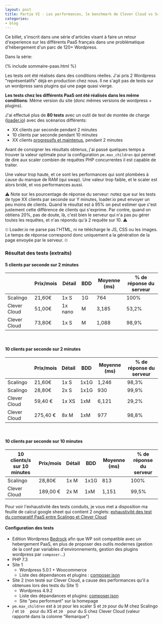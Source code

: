 ```yaml
---
layout: post
title: Partie VI - Les performances, le benchmark de Clever Cloud vs Scalingo
categories:
- blog
---
```


Ce billet, s'inscrit dans une série d'articles visant à faire un retour d'experience sur les différents PaaS français dans une problématique d'hébergement d'un parc de 120+ Wordpress.

Dans la série:

{% include sommaire-paas.html %}


Les tests ont été réalisés dans des conditions réelles. J'ai pris 2 Wordpress "représentatifs" déjà en production chez nous. Il ne s'agit pas de tests sur un wordpress sans plugins qui une page quasi vierge.

**Les tests chez les différents PaaS ont été réalisés dans les même conditions**: Même version du site (donc mêmes versions de wordpress + plugins).


J'ai effectué plus de **80 tests** avec un outil de test de montée de charge ([loader.io](https://loader.io/)) avec des scénarios différents:

- XX clients par seconde pendant 2 minutes
- 10 clients par seconde pendant 10 minutes
- XX clients [progressifs et maintenus](https://support.loader.io/article/16-test-types#maintain-load), pendant 2 minutes


Avant de consigner les résultats obtenus, j'ai passé quelques temps a trouver la valeur optimale pour la configuration `pm.max_children` qui permet de dire aux scaler combien de requêtes PHP concurrentes il est capable de traiter. 

Une valeur trop haute, et ce sont les performances qui sont plombées à cause du manque de RAM (qui swap). Une valeur trop faible, et le scaler est alors bridé, et vos performances aussi. 


⚠️ Note sur les pourcentage de réponse du serveur:  notez que sur les tests de type XX clients par seconde sur Y minutes, loader.io peut envoyer un peu moins de clients. Quand le résultat est à 95% on peut estimer que c'est justement cette différence de clients qui s'exprime. Par contre, quand on obtiens 20%, pas de doute, là, c'est bien le serveur qui n'a pas pu gérer toutes les requêtes, et n'as répondu qu'à 2 requête sur 10. ⚠️

⏲ Loader.io ne parse pas l'HTML, ni ne télécharge le JS, CSS ou les images. Le temps de réponse correspond donc uniquement a la génération de la page envoyée par le serveur. ⏲



### Résultat des tests (extraits)

#### 5 clients par seconde sur 2 minutes

|              | Prix/mois | Détail  | BDD  | Moyenne (ms) | % de réponse du serveur |
| ------------ | --------- | ------- | ---- | ------------ | ----------------------- |
| Scalingo     | 21,60€    | 1x S    | 1G   | 764          | 100%                    |
| Clever Cloud | 51,00€    | 1x nano | M    | 3,185        | 53,2%                   |
| Clever Cloud | 73,80€    | 1x S    | M    | 1,088        | 98,9%                   |

<br />

#### 10 clients par seconde sur 2 minutes

|              | Prix/mois | Détail | BDD  | Moyenne (ms) | % de réponse du serveur |
| ------------ | --------- | ------ | ---- | ------------ | ----------------------- |
| Scalingo     | 21,60€    | 1x S   | 1x1G | 1,246        | 98,3%                   |
| Scalingo     | 28,80€    | 2x S   | 1x1G | 930          | 99,9%                   |
| Clever Cloud | 59,40 €   | 1x XS  | 1xM  | 6,121        | 29,2%                   |
| Clever Cloud | 275,40 €  | 8x M   | 1xM  | 977          | 98,8%                   |

<br />

#### 10 clients par seconde sur 10 minutes

| 10 clients/s sur 10 minutes | Prix/mois | Détail | BDD  | Moyenne (ms) | % de réponse du serveur |
| --------------------------- | --------- | ------ | ---- | ------------ | ----------------------- |
| Scalingo                    | 28,80€    | 1x M   | 1x1G | 813          | 100%                    |
| Clever Cloud                | 189,00 €  | 2x M   | 1xM  | 1,151        | 99,5%                   |



Pour voir l'exhaustivité des tests conduits, je vous met a disposition ma feuille de calcul google sheet qui contient 2 onglets: [exhaustivité des test du comparatif PaaS entre Scalingo et Clever Cloud](https://docs.google.com/spreadsheets/d/1hrny3Rf4RB7qqezy8jHQ_DbZXGzBK293sttXRlmxUMA/edit?usp=sharing)



#### Configuration des tests

- Edition Wordpress [Bedrock](https://roots.io/bedrock/) afin que WP soit compatible avec un hebergement PaaS, en plus de proposer des outils modernes (gestion de la conf par variables d'environnements, gestion des plugins wordpress par `composer`...)
- PHP 7.3
- Site 1
  - Wordpress 5.0.1 + Woocommerce
  - Liste des dépendances et plugins : [composer.json](https://gist.github.com/tristanbes/c5223abc49c4feb2bdde6e495762c31b) 
- Site 2 (non testé sur Clever Cloud, a cause des performances qu'il a obtenues lors des tests du Site 1)
  - Wordpress 4.9.2
  - Liste des dépandances et plugins: [composer.json](https://gist.github.com/tristanbes/bd2684b4b90fc1a182540ce89290fdc8)
  - Site "peu performant" sur la homepage
- `pm.max_children` est à `10` pour les scaler S et `20` pour du M chez Scalingo / et `10  ` pour du XS et `20  `pour du S chez Clever Cloud (valeur rapporté dans la colonne "Remarque")

